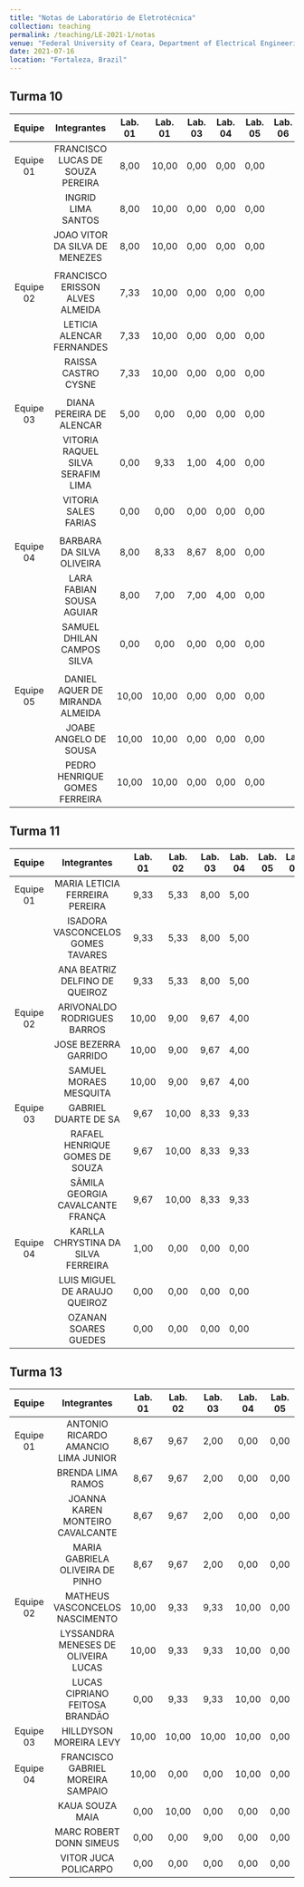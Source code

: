 ```yaml
---
title: "Notas de Laboratório de Eletrotécnica"
collection: teaching
permalink: /teaching/LE-2021-1/notas
venue: "Federal University of Ceara, Department of Electrical Engineering"
date: 2021-07-16
location: "Fortaleza, Brazil"
---
```


## Turma 10 

|   Equipe   |            Integrantes            | Lab. 01 | Lab. 01 | Lab. 03 | Lab. 04 | Lab. 05 | Lab. 06 | Lab. 07 |
|:----------:|:---------------------------------:|:-------:|:-------:|:-------:|:-------:|:-------:|:-------:|:-------:|
| Equipe 01  | FRANCISCO LUCAS DE SOUZA PEREIRA  |   8,00  |  10,00  |   0,00  |   0,00  |   0,00  |         |         |
|            | INGRID LIMA SANTOS                |   8,00  |  10,00  |   0,00  |   0,00  |   0,00  |         |         |
|            | JOAO VITOR DA SILVA DE MENEZES    |   8,00  |  10,00  |   0,00  |   0,00  |   0,00  |         |         |
|            |                                   |         |         |         |         |         |         |         |
|  Equipe 02 | FRANCISCO ERISSON ALVES ALMEIDA   |   7,33  |  10,00  |   0,00  |   0,00  |   0,00  |         |         |
|            | LETICIA ALENCAR FERNANDES         |   7,33  |  10,00  |   0,00  |   0,00  |   0,00  |         |         |
|            | RAISSA CASTRO CYSNE               |   7,33  |  10,00  |   0,00  |   0,00  |   0,00  |         |         |
|            |                                   |         |         |         |         |         |         |         |
|  Equipe 03 | DIANA PEREIRA DE ALENCAR          |   5,00  |   0,00  |   0,00  |   0,00  |   0,00  |         |         |
|            | VITORIA RAQUEL SILVA SERAFIM LIMA |   0,00  |   9,33  |   1,00  |   4,00  |   0,00  |         |         |
|            | VITORIA SALES FARIAS              |   0,00  |   0,00  |   0,00  |   0,00  |   0,00  |         |         |
|            |                                   |         |         |         |         |         |         |         |
|  Equipe 04 | BARBARA DA SILVA OLIVEIRA         |   8,00  |   8,33  |   8,67  |   8,00  |   0,00  |         |         |
|            | LARA FABIAN SOUSA AGUIAR          |   8,00  |   7,00  |   7,00  |   4,00  |   0,00  |         |         |
|            | SAMUEL DHILAN CAMPOS SILVA        |   0,00  |   0,00  |   0,00  |   0,00  |   0,00  |         |         |
|            |                                   |         |         |         |         |         |         |         |
|  Equipe 05 | DANIEL AQUER DE MIRANDA ALMEIDA   |  10,00  |  10,00  |   0,00  |   0,00  |   0,00  |         |         |
|            | JOABE ANGELO DE SOUSA             |  10,00  |  10,00  |   0,00  |   0,00  |   0,00  |         |         |
|            | PEDRO HENRIQUE GOMES FERREIRA     |  10,00  |  10,00  |   0,00  |   0,00  |   0,00  |         |         |

## Turma 11
|   Equipe   |             Integrantes            | Lab. 01 | Lab. 02 | Lab. 03 | Lab. 04 | Lab. 05 | Lab. 06 | Lab. 07 |
|:----------:|:----------------------------------:|:-------:|:-------:|:-------:|:-------:|:-------:|:-------:|:-------:|
| Equipe 01  | MARIA LETICIA FERREIRA PEREIRA     |   9,33  |   5,33  |   8,00  |   5,00  |         |         |         |
|            | ISADORA VASCONCELOS GOMES TAVARES  |   9,33  |   5,33  |   8,00  |   5,00  |         |         |         |
|            | ANA BEATRIZ DELFINO DE QUEIROZ     |   9,33  |   5,33  |   8,00  |   5,00  |         |         |         |
|  Equipe 02 | ARIVONALDO RODRIGUES BARROS        |  10,00  |   9,00  |   9,67  |   4,00  |         |         |         |
|            | JOSE BEZERRA GARRIDO               |  10,00  |   9,00  |   9,67  |   4,00  |         |         |         |
|            | SAMUEL MORAES MESQUITA             |  10,00  |   9,00  |   9,67  |   4,00  |         |         |         |
|  Equipe 03 | GABRIEL DUARTE DE SA               |   9,67  |  10,00  |   8,33  |   9,33  |         |         |         |
|            | RAFAEL HENRIQUE GOMES DE SOUZA     |   9,67  |  10,00  |   8,33  |   9,33  |         |         |         |
|            | SÂMILA GEORGIA CAVALCANTE FRANÇA   |   9,67  |  10,00  |   8,33  |   9,33  |         |         |         |
|  Equipe 04 | KARLLA CHRYSTINA DA SILVA FERREIRA |   1,00  |   0,00  |   0,00  |   0,00  |         |         |         |
|            | LUIS MIGUEL DE ARAUJO QUEIROZ      |   0,00  |   0,00  |   0,00  |   0,00  |         |         |         |
|            | OZANAN SOARES GUEDES               |   0,00  |   0,00  |   0,00  |   0,00  |         |         |         |


## Turma 13
|   Equipe   |             Integrantes             | Lab. 01 | Lab. 02 | Lab. 03 | Lab. 04 | Lab. 05 | Lab. 06 | Lab. 07|
|:----------:|:-----------------------------------:|:-------:|:-------:|:-------:|:-------:|:-------:|:-------:|:------:|
| Equipe 01  | ANTONIO RICARDO AMANCIO LIMA JUNIOR |   8,67  |   9,67  |   2,00  |   0,00  |   0,00  |         |        |
|            | BRENDA LIMA RAMOS                   |   8,67  |   9,67  |   2,00  |   0,00  |   0,00  |         |        |
|            | JOANNA KAREN MONTEIRO CAVALCANTE    |   8,67  |   9,67  |   2,00  |   0,00  |   0,00  |         |        |
|            | MARIA GABRIELA OLIVEIRA DE PINHO    |   8,67  |   9,67  |   2,00  |   0,00  |   0,00  |         |        |
|  Equipe 02 | MATHEUS VASCONCELOS NASCIMENTO      |  10,00  |   9,33  |   9,33  |  10,00  |   0,00  |         |        |
|            | LYSSANDRA MENESES DE OLIVEIRA LUCAS |  10,00  |   9,33  |   9,33  |  10,00  |   0,00  |         |        |
|            | LUCAS CIPRIANO FEITOSA BRANDÃO      |   0,00  |   9,33  |   9,33  |  10,00  |   0,00  |         |        |
|  Equipe 03 | HILLDYSON MOREIRA LEVY              |  10,00  |  10,00  |  10,00  |  10,00  |   0,00  |         |        |
|  Equipe 04 | FRANCISCO GABRIEL MOREIRA SAMPAIO   |  10,00  |   0,00  |   0,00  |  10,00  |   0,00  |         |        |
|            | KAUA SOUZA MAIA                     |   0,00  |  10,00  |   0,00  |   0,00  |   0,00  |         |        |
|            | MARC ROBERT DONN SIMEUS             |   0,00  |   0,00  |   9,00  |   0,00  |   0,00  |         |        |
|            | VITOR JUCA POLICARPO                |   0,00  |   0,00  |   0,00  |   0,00  |   0,00  |         |        |
